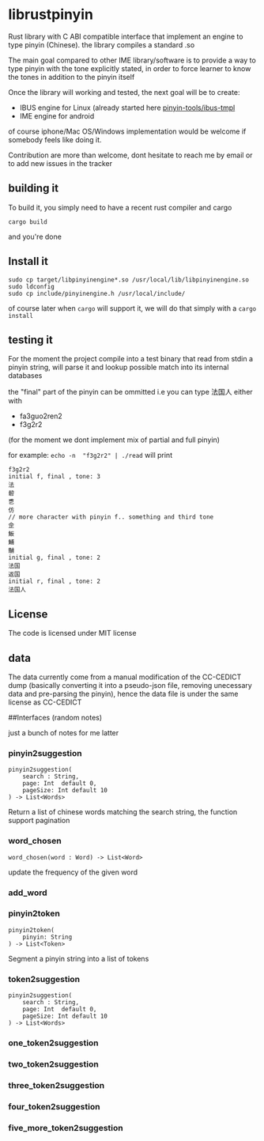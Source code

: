 # librustpinyin

Rust library with C ABI compatible interface that implement an engine to type
pinyin (Chinese). the library compiles a standard .so


The main goal compared to other IME library/software is to provide a way to 
type pinyin with the tone explicitly stated, in order to force learner to
know the tones in addition to the pinyin itself

Once the library will working and tested, the next goal will be to create:

  * IBUS engine for Linux (already started here [pinyin-tools/ibus-tmpl](https://github.com/pinyin-tools/ibus-tmpl)
  * IME engine for android 

of course iphone/Mac OS/Windows implementation would be welcome if somebody
feels like doing it.


Contribution are more than welcome, dont hesitate to reach me by email
or to add new issues in the tracker

## building it

To build it, you simply need to have a recent rust compiler and cargo

    cargo build 

and you're done

## Install it

    sudo cp target/libpinyinengine*.so /usr/local/lib/libpinyinengine.so
    sudo ldconfig
    sudo cp include/pinyinengine.h /usr/local/include/

of course later when `cargo` will support it, we will do that simply with a `cargo install`

## testing it

For the moment the project compile into a test binary that read from
stdin a pinyin string, will parse it and lookup possible match into its
internal databases 

the "final" part of the pinyin can be ommitted i.e you can type 法国人 either with

   * fa3guo2ren2
   * f3g2r2

(for the moment we dont implement mix of partial and full pinyin)

for example: `echo -n  "f3g2r2" | ./read` will print 

    f3g2r2 
    initial f, final , tone: 3
    法
    䂲
    乶
    仿
    // more character with pinyin f.. something and third tone
    佱
    魬
    鯆
    黼
    initial g, final , tone: 2
    法国
    返国
    initial r, final , tone: 2
    法国人


## License 

The code is licensed under MIT license 


## data

The data currently come from a manual modification of the CC-CEDICT dump
(basically converting it into a pseudo-json file, removing unecessary data
and pre-parsing the pinyin), hence the data file is under the same license
as CC-CEDICT



##Interfaces (random notes)

just a bunch of notes for me latter

### pinyin2suggestion

    pinyin2suggestion(
        search : String,
        page: Int  default 0,
        pageSize: Int default 10
    ) -> List<Words>

Return a list of chinese words matching the search string,
the function support pagination

### word\_chosen

    word_chosen(word : Word) -> List<Word>

update the frequency of the given word


### add\_word

### pinyin2token

    pinyin2token(
        pinyin: String
    ) -> List<Token>

Segment a pinyin string into a list of tokens


### token2suggestion

    pinyin2suggestion(
        search : String,
        page: Int  default 0,
        pageSize: Int default 10
    ) -> List<Words>

### one\_token2suggestion

### two\_token2suggestion

### three\_token2suggestion

### four\_token2suggestion

### five\_more\_token2suggestion





